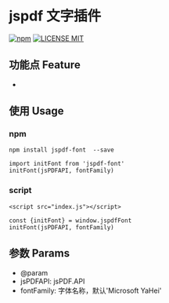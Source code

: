 # jspdf 文字插件

[![npm](https://img.shields.io/npm/v/jspdf-font.svg)](https://www.npmjs.com/package/jspdf-font) 
[![LICENSE MIT](https://img.shields.io/npm/l/jspdf-font.svg)](https://www.npmjs.com/package/jspdf-font)

## 功能点 Feature
* 

## 使用 Usage

### npm
```
npm install jspdf-font  --save

import initFont from 'jspdf-font'
initFont(jsPDFAPI, fontFamily)
```

### script
```
<script src="index.js"></script>

const {initFont} = window.jspdfFont
initFont(jsPDFAPI, fontFamily)
```

## 参数 Params
* @param 
* jsPDFAPI: jsPDF.API
* fontFamily: 字体名称，默认'Microsoft YaHei'
